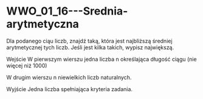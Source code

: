 # WWO_01_16---Srednia-arytmetyczna
Dla podanego ciąu liczb, znajdź taką, która jest najbliższą średniej arytmetycznej tych liczb. Jeśli jest kilka takich, wypisz największą.

Wejście
W pierwszym wierszu jedna liczba n określająca długość ciągu (nie więcej niż 1000)

W drugim wierszu n niewielkich liczb naturalnych.

Wyjście
Jedna liczba spełniająca kryteria zadania.
